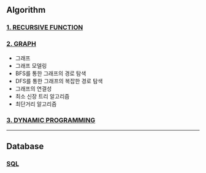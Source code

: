 ## Algorithm

### [**1. RECURSIVE FUNCTION**](https://github.com/minjiHan95/MINJI_ALGORITHM/tree/master/6.%20Recursive)

### [**2. GRAPH**](https://github.com/minjiHan95/MINJI_ALGORITHM/tree/master/7.%20Graph%20(BFS%2C%20DFS))
* 그래프
* 그래프 모델링
* BFS를 통한 그래프의 경로 탐색
* DFS를 통한 그래프의 복잡한 경로 탐색
* 그래프의 연결성
* 최소 신장 트리 알고리즘
* 최단거리 알고리즘

### [**3. DYNAMIC PROGRAMMING**](https://github.com/minjiHan95/MINJI_ALGORITHM/tree/master/8.%20Dynamic%20Programming)

***
## Database
### [**SQL**](https://github.com/minjiHan95/MINJI_ALGORITHM/tree/master/SQL)


